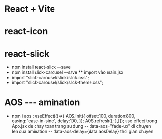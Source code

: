# React + Vite
# react-icon
# react-slick
- npm install react-slick --save
- npm install slick-carousel --save
** import vào main.jsx
- import "slick-carousel/slick/slick.css";
- import "slick-carousel/slick/slick-theme.css";
# AOS --- amination
- npm i aos :
useEffect(()=>{
    AOS.init({
      offset:100,
      duration:800,
      easing:"ease-in-sine",
      delay:100,
    });
    AOS.refresh();
  },[]);
  use effect trong App.jsx de chay toan trang
   su dung
    -- data-aos="fade-up" di chuyen len cua amination
    -- data-aos-delay={data.aosDelay} thoi gian chuyen